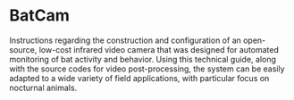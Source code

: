 # BatCam

Instructions regarding the construction and configuration of an open-source, low-cost infrared video camera that was designed for automated monitoring of bat activity and behavior. Using this technical guide, along with the source codes for video post-processing, the system can be easily adapted to a wide variety of field applications, with particular focus on nocturnal animals. 
